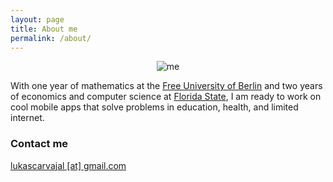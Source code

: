```yaml
---
layout: page
title: About me
permalink: /about/
---
```


<div class="container" style="text-align: center; width:100%;">
	<img class="img-responsive" src="../images/me.jpg" alt="me" style="max-size: 200px;" />
</div>

With one year of mathematics at the <a href="https://en.wikipedia.org/wiki/Free_University_Berlin" target="_blank">Free University of Berlin</a> and two years of economics and computer science at <a href="https://en.wikipedia.org/wiki/Florida_State_University" target="_blank">Florida State</a>, I am ready to work on cool mobile apps that solve problems in education, health, and limited internet.

### Contact me

[lukascarvajal [at] gmail.com](mailto:lukascarvajal@gmail.com)
